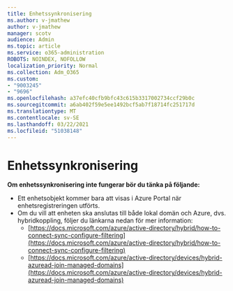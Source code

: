 ```yaml
---
title: Enhetssynkronisering
ms.author: v-jmathew
author: v-jmathew
manager: scotv
audience: Admin
ms.topic: article
ms.service: o365-administration
ROBOTS: NOINDEX, NOFOLLOW
localization_priority: Normal
ms.collection: Adm_O365
ms.custom:
- "9003245"
- "9696"
ms.openlocfilehash: a37efc40cfb9bfc43c615b3317002734ccf29b0c
ms.sourcegitcommit: a6ab402f59e5ee1492bcf5ab7f18714fc251717d
ms.translationtype: MT
ms.contentlocale: sv-SE
ms.lasthandoff: 03/22/2021
ms.locfileid: "51038148"
---
```

# <a name="device-sync"></a>Enhetssynkronisering

**Om enhetssynkronisering inte fungerar bör du tänka på följande:**

- Ett enhetsobjekt kommer bara att visas i Azure Portal när enhetsregistreringen utförts.
- Om du vill att enheten ska anslutas till både lokal domän och Azure, dvs. hybridkoppling, följer du länkarna nedan för mer information:
  - [https://docs.microsoft.com/azure/active-directory/hybrid/how-to-connect-sync-configure-filtering](https://docs.microsoft.com/azure/active-directory/hybrid/how-to-connect-sync-configure-filtering)
  - [https://docs.microsoft.com/azure/active-directory/devices/hybrid-azuread-join-managed-domains](https://docs.microsoft.com/azure/active-directory/devices/hybrid-azuread-join-managed-domains)
